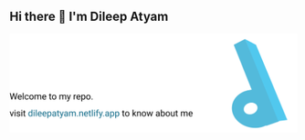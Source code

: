 ## Hi there 👋 I'm Dileep Atyam

<a href="https://dileepatyam.netlify.app" target="_blank"><img src="https://raw.githubusercontent.com/dileep8417/dileep8417/15fee6cf182201eda7439cd3c20b1416d74db0aa/about_Github.svg"></a>
